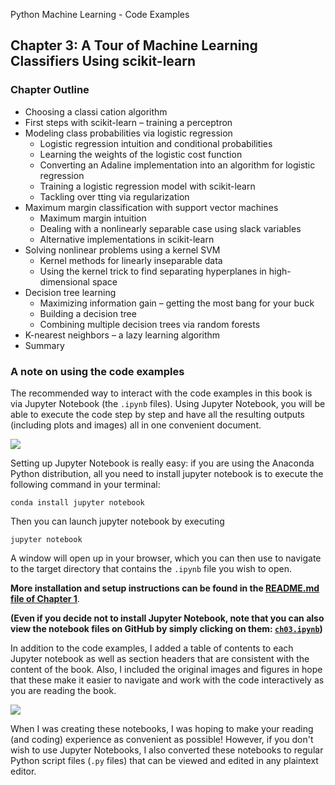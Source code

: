 Python Machine Learning - Code Examples


##  Chapter 3: A Tour of Machine Learning Classifiers Using scikit-learn

### Chapter Outline

- Choosing a classi cation algorithm
- First steps with scikit-learn – training a perceptron
- Modeling class probabilities via logistic regression
  - Logistic regression intuition and conditional probabilities
  - Learning the weights of the logistic cost function
  - Converting an Adaline implementation into an algorithm for logistic regression
  - Training a logistic regression model with scikit-learn
  - Tackling over tting via regularization
- Maximum margin classification with support vector machines
  - Maximum margin intuition
  - Dealing with a nonlinearly separable case using slack variables
  - Alternative implementations in scikit-learn
- Solving nonlinear problems using a kernel SVM
  - Kernel methods for linearly inseparable data
  - Using the kernel trick to find separating hyperplanes in high-dimensional space 
- Decision tree learning
  - Maximizing information gain – getting the most bang for your buck
  - Building a decision tree
  - Combining multiple decision trees via random forests
- K-nearest neighbors – a lazy learning algorithm
- Summary

### A note on using the code examples

The recommended way to interact with the code examples in this book is via Jupyter Notebook (the `.ipynb` files). Using Jupyter Notebook, you will be able to execute the code step by step and have all the resulting outputs (including plots and images) all in one convenient document.

![](../ch02/images/jupyter-example-1.png)



Setting up Jupyter Notebook is really easy: if you are using the Anaconda Python distribution, all you need to install jupyter notebook is to execute the following command in your terminal:

    conda install jupyter notebook

Then you can launch jupyter notebook by executing

    jupyter notebook

A window will open up in your browser, which you can then use to navigate to the target directory that contains the `.ipynb` file you wish to open.

**More installation and setup instructions can be found in the [README.md file of Chapter 1](../ch01/README.md)**.

**(Even if you decide not to install Jupyter Notebook, note that you can also view the notebook files on GitHub by simply clicking on them: [`ch03.ipynb`](ch03.ipynb))**

In addition to the code examples, I added a table of contents to each Jupyter notebook as well as section headers that are consistent with the content of the book. Also, I included the original images and figures in hope that these make it easier to navigate and work with the code interactively as you are reading the book.

![](../ch02/images/jupyter-example-2.png)


When I was creating these notebooks, I was hoping to make your reading (and coding) experience as convenient as possible! However, if you don't wish to use Jupyter Notebooks, I also converted these notebooks to regular Python script files (`.py` files) that can be viewed and edited in any plaintext editor. 